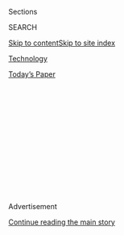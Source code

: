 <div id="app">

<div>

<div>

<div>

<div class="NYTAppHideMasthead css-1q2w90k e1suatyy0">

<div class="section css-ui9rw0 e1suatyy2">

<div class="css-eph4ug er09x8g0">

<div class="css-6n7j50">

</div>

<span class="css-1dv1kvn">Sections</span>

<div class="css-10488qs">

<span class="css-1dv1kvn">SEARCH</span>

</div>

[Skip to content](#site-content)[Skip to site
index](#site-index)

</div>

<div id="masthead-section-label" class="css-1wr3we4 eaxe0e00">

[Technology](https://www.nytimes3xbfgragh.onion/section/technology)

</div>

<div class="css-10698na e1huz5gh0">

</div>

</div>

<div id="masthead-bar-one" class="section hasLinks css-15hmgas e1csuq9d3">

<div class="css-uqyvli e1csuq9d0">

</div>

<div class="css-1uqjmks e1csuq9d1">

</div>

<div class="css-9e9ivx">

[](https://myaccount.nytimes3xbfgragh.onion/auth/login?response_type=cookie&client_id=vi)

</div>

<div class="css-1bvtpon e1csuq9d2">

[Today’s
Paper](https://www.nytimes3xbfgragh.onion/section/todayspaper)

</div>

</div>

</div>

</div>

<div data-aria-hidden="false">

<div id="site-content" data-role="main">

<div>

<div class="css-1aor85t" style="opacity:0.000000001;z-index:-1;visibility:hidden">

<div class="css-1hqnpie">

<div class="css-epjblv">

<span class="css-17xtcya">[Technology](/section/technology)</span><span class="css-x15j1o">|</span><span class="css-fwqvlz">Galaxy
Note 7 Owners Are Urged to Stop Using Their
Phones</span>

</div>

<div class="css-k008qs">

<div class="css-1iwv8en">

<span class="css-18z7m18"></span>

<div>

</div>

</div>

<span class="css-1n6z4y">https://nyti.ms/2crTKiP</span>

<div class="css-1705lsu">

<div class="css-4xjgmj">

<div class="css-4skfbu" data-role="toolbar" data-aria-label="Social Media Share buttons, Save button, and Comments Panel with current comment count" data-testid="share-tools">

  - 
  - 
  - 
  - 
    
    <div class="css-6n7j50">
    
    </div>

  - 

</div>

</div>

</div>

</div>

</div>

</div>

<div class="css-13pd83m">

</div>

<div id="top-wrapper" class="css-1sy8kpn">

<div id="top-slug" class="css-l9onyx">

Advertisement

</div>

[Continue reading the main
story](#after-top)

<div class="ad top-wrapper" style="text-align:center;height:100%;display:block;min-height:250px">

<div id="top" class="place-ad" data-position="top" data-size-key="top">

</div>

</div>

<div id="after-top">

</div>

</div>

<div id="sponsor-wrapper" class="css-1hyfx7x">

<div id="sponsor-slug" class="css-19vbshk">

Supported by

</div>

[Continue reading the main
story](#after-sponsor)

<div id="sponsor" class="ad sponsor-wrapper" style="text-align:center;height:100%;display:block">

</div>

<div id="after-sponsor">

</div>

</div>

<div class="css-1vkm6nb ehdk2mb0">

# Galaxy Note 7 Owners Are Urged to Stop Using Their Phones

</div>

<div class="css-79elbk" data-testid="photoviewer-wrapper">

<div class="css-z3e15g" data-testid="photoviewer-wrapper-hidden">

</div>

<div class="css-1a48zt4 ehw59r15" data-testid="photoviewer-children">

![<span class="css-16f3y1r e13ogyst0" data-aria-hidden="true">People
waiting in line last month for an event on the Galaxy Note 7. On Friday,
the Consumer Product Safety Commission urged owners to stop using the
phone
altogether.</span><span class="css-cnj6d5 e1z0qqy90" itemprop="copyrightHolder"><span class="css-1ly73wi e1tej78p0">Credit...</span><span><span>Bryan
Bedder/Getty Image for
Samsung</span></span></span>](https://static01.graylady3jvrrxbe.onion/images/2016/09/10/business/10SAMSUNG/10SAMSUNG-articleLarge.jpg?quality=75&auto=webp&disable=upscale)

</div>

</div>

<div class="css-xt80pu e12qa4dv0">

<div class="css-18e8msd">

<div class="css-vp77d3 epjyd6m0">

<div class="css-1baulvz">

By [<span class="css-1baulvz last-byline" itemprop="name">Cecilia
Kang</span>](http://www.nytimes3xbfgragh.onion/by/cecilia-kang)

</div>

</div>

  - Sept. 9,
    2016

  - 
    
    <div class="css-4xjgmj">
    
    <div class="css-d8bdto" data-role="toolbar" data-aria-label="Social Media Share buttons, Save button, and Comments Panel with current comment count" data-testid="share-tools">
    
      - 
      - 
      - 
      - 
        
        <div class="css-6n7j50">
        
        </div>
    
      - 
    
    </div>
    
    </div>

</div>

</div>

<div class="section meteredContent css-1r7ky0e" name="articleBody" itemprop="articleBody">

<div class="css-1fanzo5 StoryBodyCompanionColumn">

<div class="css-53u6y8">

WASHINGTON — The fallout over the potential for Samsung Galaxy Note 7
smartphones to catch fire is intensifying.

On Friday, the United States Consumer Product Safety Commission urged
owners of the smartphone to power down their Galaxy Note 7 devices and
stop using them altogether.

“C.P.S.C. and Samsung are working cooperatively to formally announce an
official recall of the devices as soon as possible,” the agency said in
a statement. “C.P.S.C. is working quickly to determine whether a
replacement Galaxy Note 7 is an acceptable remedy for Samsung or their
phone carriers to provide to consumers.”

The C.P.S.C. is the main consumer product safety agency in the United
States, with broad oversight over toys, tractors, appliances and
electronics. This year, the C.P.S.C. recalled hoverboards that contained
lithium-ion batteries; those batteries exploded or caught fire in dozens
of cases.

</div>

</div>

<div class="css-1fanzo5 StoryBodyCompanionColumn">

<div class="css-53u6y8">

The commission’s statement is the latest blow to Samsung and the Galaxy
Note 7, which became available only two weeks ago. This month, [Samsung
said it would recall 2.5
million](http://www.nytimes3xbfgragh.onion/2016/09/03/business/samsung-galaxy-note-battery.html)
of the devices because of an issue with the lithium-ion batteries in the
phones, which can catch fire and explode. The problem had affected 35
devices globally as of last week.

[Samsung
said](https://news.samsung.com/global/statement-on-galaxy-note7) it was
voluntarily recalling the phones and “conducting a thorough inspection
with our suppliers to identify possible affected batteries in the
market.”

Air safety regulators worldwide have since advised passengers not to
charge or turn on the smartphones inside an aircraft. Three Australian
airlines [have banned
them](http://www.nytimes3xbfgragh.onion/reuters/2016/09/08/technology/08reuters-airlines-samsung.html "Reuters article").
On Thursday, the Federal Aviation Administration also said it “strongly”
advised passengers onboard planes [not to use the Galaxy Note
7](http://www.nytimes3xbfgragh.onion/2016/09/09/business/faa-strongly-advises-against-using-samsung-galaxy-note-7-on-planes.html "New York Times article").

In a statement on Friday, Tim Baxter, president of Samsung Electronics
America said, “We are asking users to power down their Galaxy Note 7s
and exchange them now.”

The recall comes at a tricky time for Samsung. The Galaxy is one of the
South Korean company’s most visible consumer product lines, and its
smartphones compete with the Apple iPhone for pre-eminence with
consumers. This week, [Apple unveiled its newest
smartphones](http://www.nytimes3xbfgragh.onion/2016/09/08/technology/iphone-7-apple-headphone-jack.html?ref=technology),
the iPhone 7 and 7 Plus, which will ship later this month.

</div>

</div>

<div class="css-1fanzo5 StoryBodyCompanionColumn">

<div class="css-53u6y8">

It was unclear if Samsung would provide refunds for Galaxy Note 7
customers who did not want a replacement provided by the company. All
four major wireless carriers in the United States — Verizon, AT\&T,
T-Mobile and Sprint — have halted sales of the Galaxy Note 7 and have
been given instructions to help owners make an exchange, Samsung said.

While the recall of the Galaxy Note 7 is Samsung’s largest voluntary
recall, it is not the biggest on record. In 2007, Nokia announced a
recall of 46 million cellphone batteries. In 2006, Dell recalled 4.1
million lithium-ion batteries for notebook computers.

Maria Rerecich, director of electronics testing for Consumer Reports,
said the number of people affected by Samsung’s recall was small but
showed “a serious potential safety hazard.”

</div>

</div>

</div>

<div>

</div>

<div>

</div>

<div>

</div>

<div>

<div id="bottom-wrapper" class="css-1ede5it">

<div id="bottom-slug" class="css-l9onyx">

Advertisement

</div>

[Continue reading the main
story](#after-bottom)

<div id="bottom" class="ad bottom-wrapper" style="text-align:center;height:100%;display:block;min-height:90px">

</div>

<div id="after-bottom">

</div>

</div>

</div>

</div>

</div>

## Site Index

<div>

</div>

## Site Information Navigation

  - [© <span>2020</span> <span>The New York Times
    Company</span>](https://help.nytimes3xbfgragh.onion/hc/en-us/articles/115014792127-Copyright-notice)

<!-- end list -->

  - [NYTCo](https://www.nytco.com/)
  - [Contact
    Us](https://help.nytimes3xbfgragh.onion/hc/en-us/articles/115015385887-Contact-Us)
  - [Work with us](https://www.nytco.com/careers/)
  - [Advertise](https://nytmediakit.com/)
  - [T Brand Studio](http://www.tbrandstudio.com/)
  - [Your Ad
    Choices](https://www.nytimes3xbfgragh.onion/privacy/cookie-policy#how-do-i-manage-trackers)
  - [Privacy](https://www.nytimes3xbfgragh.onion/privacy)
  - [Terms of
    Service](https://help.nytimes3xbfgragh.onion/hc/en-us/articles/115014893428-Terms-of-service)
  - [Terms of
    Sale](https://help.nytimes3xbfgragh.onion/hc/en-us/articles/115014893968-Terms-of-sale)
  - [Site
    Map](https://spiderbites.nytimes3xbfgragh.onion)
  - [Help](https://help.nytimes3xbfgragh.onion/hc/en-us)
  - [Subscriptions](https://www.nytimes3xbfgragh.onion/subscription?campaignId=37WXW)

</div>

</div>

</div>

</div>
